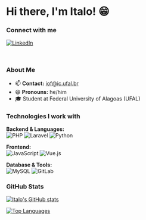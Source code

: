 # Hi there, I'm Italo! 😁

### Connect with me
[![LinkedIn](https://www.linkedin.com/in/italooliveiraf/)](https://img.shields.io/badge/-LinkedIn-blue?style=flat-square&logo=Linkedin&logoColor=white)

<br clear="left"/>

### About Me
- 📫 **Contact:** [iof@ic.ufal.br](mailto:iof@ic.ufal.br)
- 😄 **Pronouns:** he/him
- 🎓 Student at Federal University of Alagoas (UFAL)

### Technologies I work with

**Backend & Languages:**  
![PHP](https://img.shields.io/badge/-PHP-777BB4?style=flat-square&logo=php&logoColor=white)
![Laravel](https://img.shields.io/badge/-Laravel-FF2D20?style=flat-square&logo=laravel&logoColor=white)
![Python](https://img.shields.io/badge/-Python-3776AB?style=flat-square&logo=python&logoColor=white)

**Frontend:**  
![JavaScript](https://img.shields.io/badge/-JavaScript-F7DF1E?style=flat-square&logo=javascript&logoColor=black)
![Vue.js](https://img.shields.io/badge/-Vue.js-4FC08D?style=flat-square&logo=vue.js&logoColor=white)

**Database & Tools:**  
![MySQL](https://img.shields.io/badge/-MySQL-4479A1?style=flat-square&logo=mysql&logoColor=white)
![GitLab](https://img.shields.io/badge/-GitLab-FCA326?style=flat-square&logo=gitlab&logoColor=white)

### GitHub Stats
[![Italo's GitHub stats](https://github-readme-stats.vercel.app/api?username=italoof01&show_icons=true&theme=radical)](https://github.com/anuraghazra/github-readme-stats)

[![Top Languages](https://github-readme-stats.vercel.app/api/top-langs/?username=italoof01&layout=compact&theme=radical)](https://github.com/anuraghazra/github-readme-stats)
